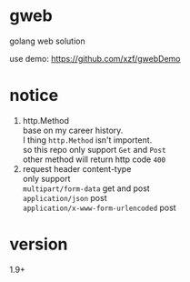 # gweb
golang web solution

use demo:
https://github.com/xzf/gwebDemo 

# notice
 1. http.Method  
base on my career history.    
I thing `http.Method` isn't importent.  
so this repo only support `Get` and `Post`  
other method will return http code `400`  
 2. request header  content-type  
 only support   
 `multipart/form-data`   get and post  
 `application/json`    post    
 `application/x-www-form-urlencoded`  post   
# version 
1.9+
